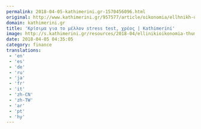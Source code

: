 ```yaml
---
permalink: 2018-04-05-kathimerini.gr-1570456096.html
original: http://www.kathimerini.gr/957577/article/oikonomia/ellhnikh-oikonomia/krisima-gia-to-mellon-stress-test-xreos
domain: kathimerini.gr
title: 'Κρίσιμα για το μέλλον stress test, χρέος | Kathimerini'
image: http://s.kathimerini.gr/resources/2018-04/ellinikioikonomia-thumb-large.jpg
date: 2018-04-05 04:35:05
category: finance
translations: 
 - 'en'
 - 'es'
 - 'de'
 - 'ru'
 - 'ja'
 - 'fr'
 - 'it'
 - 'zh-CN'
 - 'zh-TW'
 - 'ar'
 - 'pt'
 - 'hy'
---
```


